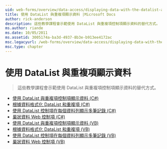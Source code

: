 ```yaml
---
uid: web-forms/overview/data-access/displaying-data-with-the-datalist-and-repeater/index
title: 使用 DataList 與重複項顯示資料 |Microsoft Docs
author: rick-anderson
description: 這些教學課程會示範使用 DataList 與重複項控制項顯示資料的替代方式。
ms.author: riande
ms.date: 10/05/2011
ms.assetid: 3005174a-ba3d-4937-8b3e-b913ee4172ac
msc.legacyurl: /web-forms/overview/data-access/displaying-data-with-the-datalist-and-repeater
msc.type: chapter
---
```

<a name="displaying-data-with-the-datalist-and-repeater"></a>使用 DataList 與重複項顯示資料
====================
> 這些教學課程會示範使用 DataList 與重複項控制項顯示資料的替代方式。


- [使用 DataList 與重複項控制項顯示資料 (C#)](displaying-data-with-the-datalist-and-repeater-controls-cs.md)
- [根據資料格式化 DataList 和重複項 (C#)](formatting-the-datalist-and-repeater-based-upon-data-cs.md)
- [使用 DataList 控制項在每個資料列顯示多筆記錄 (C#)](showing-multiple-records-per-row-with-the-datalist-control-cs.md)
- [巢狀資料 Web 控制項 (C#)](nested-data-web-controls-cs.md)
- [使用 DataList 與重複項控制項顯示資料 (VB)](displaying-data-with-the-datalist-and-repeater-controls-vb.md)
- [根據資料格式化 DataList 和重複項 (VB)](formatting-the-datalist-and-repeater-based-upon-data-vb.md)
- [使用 DataList 控制項在每個資料列顯示多筆記錄 (VB)](showing-multiple-records-per-row-with-the-datalist-control-vb.md)
- [巢狀資料 Web 控制項 (VB)](nested-data-web-controls-vb.md)

